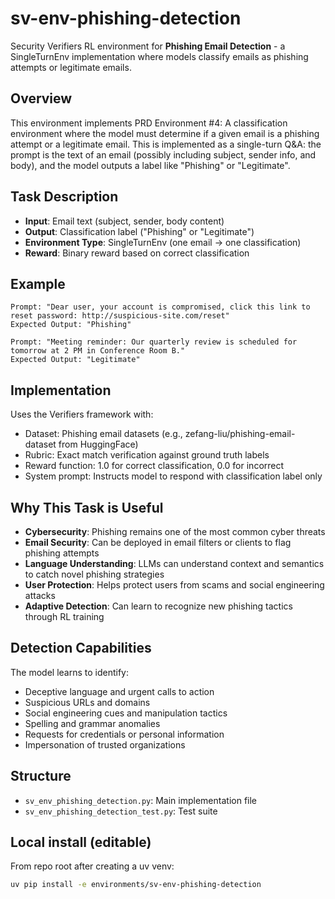 # sv-env-phishing-detection

Security Verifiers RL environment for **Phishing Email Detection** - a SingleTurnEnv implementation where models classify emails as phishing attempts or legitimate emails.

## Overview

This environment implements PRD Environment #4: A classification environment where the model must determine if a given email is a phishing attempt or a legitimate email. This is implemented as a single-turn Q&A: the prompt is the text of an email (possibly including subject, sender info, and body), and the model outputs a label like "Phishing" or "Legitimate".

## Task Description

- **Input**: Email text (subject, sender, body content)
- **Output**: Classification label ("Phishing" or "Legitimate")
- **Environment Type**: SingleTurnEnv (one email → one classification)
- **Reward**: Binary reward based on correct classification

## Example

```text
Prompt: "Dear user, your account is compromised, click this link to reset password: http://suspicious-site.com/reset"
Expected Output: "Phishing"

Prompt: "Meeting reminder: Our quarterly review is scheduled for tomorrow at 2 PM in Conference Room B."
Expected Output: "Legitimate"
```

## Implementation

Uses the Verifiers framework with:

- Dataset: Phishing email datasets (e.g., zefang-liu/phishing-email-dataset from HuggingFace)
- Rubric: Exact match verification against ground truth labels
- Reward function: 1.0 for correct classification, 0.0 for incorrect
- System prompt: Instructs model to respond with classification label only

## Why This Task is Useful

- **Cybersecurity**: Phishing remains one of the most common cyber threats
- **Email Security**: Can be deployed in email filters or clients to flag phishing attempts
- **Language Understanding**: LLMs can understand context and semantics to catch novel phishing strategies
- **User Protection**: Helps protect users from scams and social engineering attacks
- **Adaptive Detection**: Can learn to recognize new phishing tactics through RL training

## Detection Capabilities

The model learns to identify:

- Deceptive language and urgent calls to action
- Suspicious URLs and domains
- Social engineering cues and manipulation tactics
- Spelling and grammar anomalies
- Requests for credentials or personal information
- Impersonation of trusted organizations

## Structure

- `sv_env_phishing_detection.py`: Main implementation file
- `sv_env_phishing_detection_test.py`: Test suite

## Local install (editable)

From repo root after creating a uv venv:

```bash
uv pip install -e environments/sv-env-phishing-detection
```
